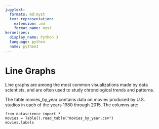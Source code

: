 ```yaml
---
jupytext:
  formats: md:myst
  text_representation:
    extension: .md
    format_name: myst
kernelspec:
  display_name: Python 3
  language: python
  name: python3
---
```


Line Graphs
===========

Line graphs are among the most common visualizations made by data scientists, and are often used to study chronological trends and patterns.

The table movies_by_year contains data on movies produced by U.S. studios in each of the years 1980 through 2015. The columns are:

```{code-cell}Python
from datascience import *
movies = Table().read_table("movies_by_year.csv")
movies.labels
```
